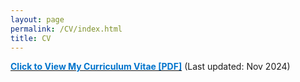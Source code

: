 ```yaml
---
layout: page
permalink: /CV/index.html
title: CV
---
```


[**<font color='#0074cc'>Click to View My Curriculum Vitae [PDF]</font>**](https://drive.google.com/file/d/1IxosS1DVM5r-rW5JxwKhUnlYRheOP2-X/view) (Last updated: Nov 2024)
